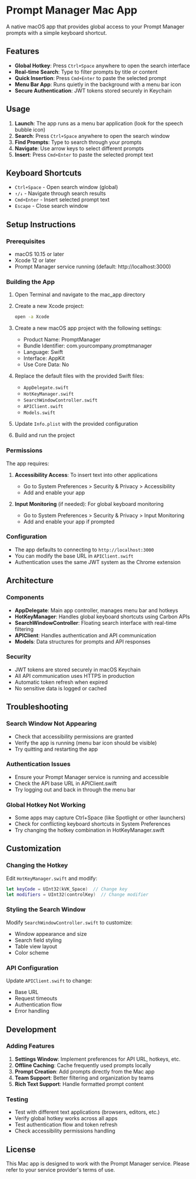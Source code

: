 # Prompt Manager Mac App

A native macOS app that provides global access to your Prompt Manager prompts with a simple keyboard shortcut.

## Features

- **Global Hotkey**: Press `Ctrl+Space` anywhere to open the search interface
- **Real-time Search**: Type to filter prompts by title or content
- **Quick Insertion**: Press `Cmd+Enter` to paste the selected prompt
- **Menu Bar App**: Runs quietly in the background with a menu bar icon
- **Secure Authentication**: JWT tokens stored securely in Keychain

## Usage

1. **Launch**: The app runs as a menu bar application (look for the speech bubble icon)
2. **Search**: Press `Ctrl+Space` anywhere to open the search window
3. **Find Prompts**: Type to search through your prompts
4. **Navigate**: Use arrow keys to select different prompts
5. **Insert**: Press `Cmd+Enter` to paste the selected prompt text

## Keyboard Shortcuts

- `Ctrl+Space` - Open search window (global)
- `↑/↓` - Navigate through search results
- `Cmd+Enter` - Insert selected prompt text
- `Escape` - Close search window

## Setup Instructions

### Prerequisites

- macOS 10.15 or later
- Xcode 12 or later
- Prompt Manager service running (default: http://localhost:3000)

### Building the App

1. Open Terminal and navigate to the mac_app directory
2. Create a new Xcode project:
   ```bash
   open -a Xcode
   ```
3. Create a new macOS app project with the following settings:
   - Product Name: PromptManager
   - Bundle Identifier: com.yourcompany.promptmanager
   - Language: Swift
   - Interface: AppKit
   - Use Core Data: No

4. Replace the default files with the provided Swift files:
   - `AppDelegate.swift`
   - `HotKeyManager.swift`
   - `SearchWindowController.swift`
   - `APIClient.swift`
   - `Models.swift`

5. Update `Info.plist` with the provided configuration

6. Build and run the project

### Permissions

The app requires:

1. **Accessibility Access**: To insert text into other applications
   - Go to System Preferences > Security & Privacy > Accessibility
   - Add and enable your app

2. **Input Monitoring** (if needed): For global keyboard monitoring
   - Go to System Preferences > Security & Privacy > Input Monitoring
   - Add and enable your app if prompted

### Configuration

- The app defaults to connecting to `http://localhost:3000`
- You can modify the base URL in `APIClient.swift`
- Authentication uses the same JWT system as the Chrome extension

## Architecture

### Components

- **AppDelegate**: Main app controller, manages menu bar and hotkeys
- **HotKeyManager**: Handles global keyboard shortcuts using Carbon APIs
- **SearchWindowController**: Floating search interface with real-time filtering
- **APIClient**: Handles authentication and API communication
- **Models**: Data structures for prompts and API responses

### Security

- JWT tokens are stored securely in macOS Keychain
- All API communication uses HTTPS in production
- Automatic token refresh when expired
- No sensitive data is logged or cached

## Troubleshooting

### Search Window Not Appearing

- Check that accessibility permissions are granted
- Verify the app is running (menu bar icon should be visible)
- Try quitting and restarting the app

### Authentication Issues

- Ensure your Prompt Manager service is running and accessible
- Check the API base URL in APIClient.swift
- Try logging out and back in through the menu bar

### Global Hotkey Not Working

- Some apps may capture Ctrl+Space (like Spotlight or other launchers)
- Check for conflicting keyboard shortcuts in System Preferences
- Try changing the hotkey combination in HotKeyManager.swift

## Customization

### Changing the Hotkey

Edit `HotKeyManager.swift` and modify:

```swift
let keyCode = UInt32(kVK_Space)  // Change key
let modifiers = UInt32(controlKey)  // Change modifier
```

### Styling the Search Window

Modify `SearchWindowController.swift` to customize:

- Window appearance and size
- Search field styling
- Table view layout
- Color scheme

### API Configuration

Update `APIClient.swift` to change:

- Base URL
- Request timeouts
- Authentication flow
- Error handling

## Development

### Adding Features

1. **Settings Window**: Implement preferences for API URL, hotkeys, etc.
2. **Offline Caching**: Cache frequently used prompts locally
3. **Prompt Creation**: Add prompts directly from the Mac app
4. **Team Support**: Better filtering and organization by teams
5. **Rich Text Support**: Handle formatted prompt content

### Testing

- Test with different text applications (browsers, editors, etc.)
- Verify global hotkey works across all apps
- Test authentication flow and token refresh
- Check accessibility permissions handling

## License

This Mac app is designed to work with the Prompt Manager service. Please refer to your service provider's terms of use.
